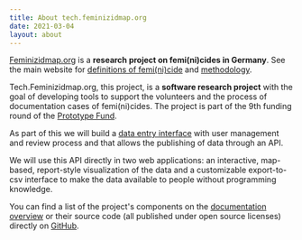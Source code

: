 ```yaml
---
title: About tech.feminizidmap.org
date: 2021-03-04
layout: about
---
```


[Feminizidmap.org](https://feminizidmap.org/) is a **research project on femi(ni)cides in Germany**. See the main website for [definitions of femi(ni)cide](https://feminizidmap.org/about/) and [methodology](https://feminizidmap.org/faq/).

Tech.Feminizidmap.org, this project, is a **software research project** with the goal of developing tools to support the volunteers and the process of documentation cases of femi(ni)cides. The project is part of the 9th funding round of the [Prototype Fund](https://prototypefund.de/projects/round-9/).

As part of this we will build a [data entry interface](/docs/mapper) with user management and review process and that allows the publishing of data through an API.

We will use this API directly in two web applications: an interactive, map-based, report-style visualization of the data and a customizable export-to-csv interface to make the data available to people without programming knowledge.

You can find a list of the project's components on the [documentation overview](/docs) or their source code (all published under open source licenses) directly on [GitHub](https://github.com/feminizidmap).
